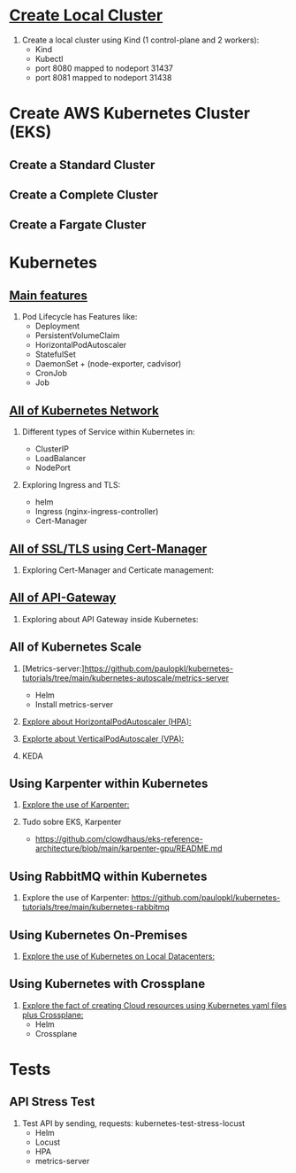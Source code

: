 # [Create Local Cluster](https://github.com/paulopkl/kubernetes-tutorials/tree/main/Local-cluster)

1. Create a local cluster using Kind (1 control-plane and 2 workers):
    - Kind
    - Kubectl
    - port 8080 mapped to nodeport 31437
    - port 8081 mapped to nodeport 31438 

# Create AWS Kubernetes Cluster (EKS)

## Create a Standard Cluster

## Create a Complete Cluster

## Create a Fargate Cluster


# Kubernetes

## [Main features](https://github.com/paulopkl/kubernetes-tutorials/tree/main/kubernetes-pod-lifecycle)

1. Pod Lifecycle has Features like: 
    - Deployment
    - PersistentVolumeClaim
    - HorizontalPodAutoscaler
    - StatefulSet
    - DaemonSet + (node-exporter, cadvisor)
    - CronJob
    - Job

## [All of Kubernetes Network](https://github.com/paulopkl/kubernetes-tutorials/tree/main/kubernetes-network)

1. Different types of Service within Kubernetes in:
    - ClusterIP
    - LoadBalancer
    - NodePort

2. Exploring Ingress and TLS:
    - helm
    - Ingress (nginx-ingress-controller)
    - Cert-Manager

## [All of SSL/TLS using Cert-Manager](https://github.com/paulopkl/kubernetes-tutorials/tree/main/kubernetes-cert-manager)

1. Exploring Cert-Manager and Certicate management:

## [All of API-Gateway](https://github.com/paulopkl/kubernetes-tutorials/tree/main/kubernetes-api-gateway)

1. Exploring about API Gateway inside Kubernetes:

## All of Kubernetes Scale

1. [Metrics-server:]https://github.com/paulopkl/kubernetes-tutorials/tree/main/kubernetes-autoscale/metrics-server
    - Helm
    - Install metrics-server

2. [Explore about HorizontalPodAutoscaler (HPA):](https://github.com/paulopkl/kubernetes-tutorials/tree/main/kubernetes-autoscale/HPA)

2. [Explorte about VerticalPodAutoscaler (VPA):](https://github.com/paulopkl/kubernetes-tutorials/tree/main/kubernetes-autoscale/VPA)

4. KEDA

## Using Karpenter within Kubernetes

1. [Explore the use of Karpenter:](https://github.com/paulopkl/kubernetes-tutorials/tree/main/kubernetes-karpenter)

2. Tudo sobre EKS, Karpenter
    - https://github.com/clowdhaus/eks-reference-architecture/blob/main/karpenter-gpu/README.md

## Using RabbitMQ within Kubernetes

1. Explore the use of Karpenter: https://github.com/paulopkl/kubernetes-tutorials/tree/main/kubernetes-rabbitmq

## Using Kubernetes On-Premises

1. [Explore the use of Kubernetes on Local Datacenters:](https://github.com/paulopkl/kubernetes-tutorials/tree/main/kubernetes-on-premises)

## Using Kubernetes with Crossplane

1. [Explore the fact of creating Cloud resources using Kubernetes yaml files plus Crossplane:](https://github.com/paulopkl/kubernetes-tutorials/tree/main/kubernetes-crossplane)
    - Helm
    - Crossplane

# Tests

## API Stress Test

1. Test API by sending, requests: kubernetes-test-stress-locust
    - Helm
    - Locust
    - HPA
    - metrics-server
